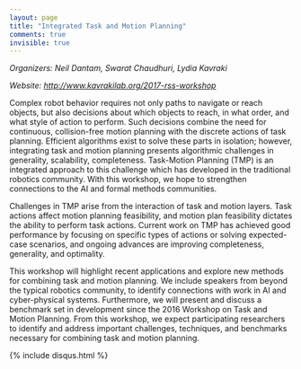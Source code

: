 ```yaml
---
layout: page
title: "Integrated Task and Motion Planning"
comments: true
invisible: true
---
```


<p class="text-left"><i>Organizers: Neil Dantam, Swarat Chaudhuri, Lydia Kavraki</i></p>
<p class="text-left"><i>Website: <a href="http://www.kavrakilab.org/2017-rss-workshop">http://www.kavrakilab.org/2017-rss-workshop</a></i></p>

<p>
Complex robot behavior requires not only
paths to navigate or reach objects, but also decisions about
which objects to reach, in what order, and what style
of action to perform. Such decisions combine the need
for continuous, collision-free motion planning with the
discrete actions of task planning. Efficient algorithms exist
to solve these parts in isolation; however, integrating task
and motion planning presents algorithmic challenges in
generality, scalability, completeness. Task-Motion Planning
(TMP) is an integrated approach to this challenge which
has developed in the traditional robotics community. With
this workshop, we hope to strengthen connections to the
AI and formal methods communities.
</p>
<p>
Challenges in TMP arise from the interaction of task
and motion layers. Task actions affect motion planning
feasibility, and motion plan feasibility dictates the ability to
perform task actions. Current work on TMP has achieved
good performance by focusing on specific types of actions
or solving expected-case scenarios, and ongoing advances
are improving completeness, generality, and optimality.
</p>
<p>
This workshop will highlight recent applications and
explore new methods for combining task and motion
planning. We include speakers from beyond the typical
robotics community, to identify connections with work
in AI and cyber-physical systems. Furthermore, we will
present and discuss a benchmark set in development
since the 2016 Workshop on Task and Motion Planning.
From this workshop, we expect participating researchers
to identify and address important challenges, techniques,
and benchmarks necessary for combining task and motion
planning.
</p>



{% include disqus.html %}